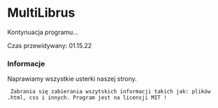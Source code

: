 # MultiLibrus
Kontynuacja programu...

Czas przewidywany: 01.15.22

### Informacje
Naprawiamy wszystkie usterki naszej strony.

``` Zabrania się zabierania wszytskich informacji takich jak: plików .html, css i innych. Program jest na licensji MIT !```





